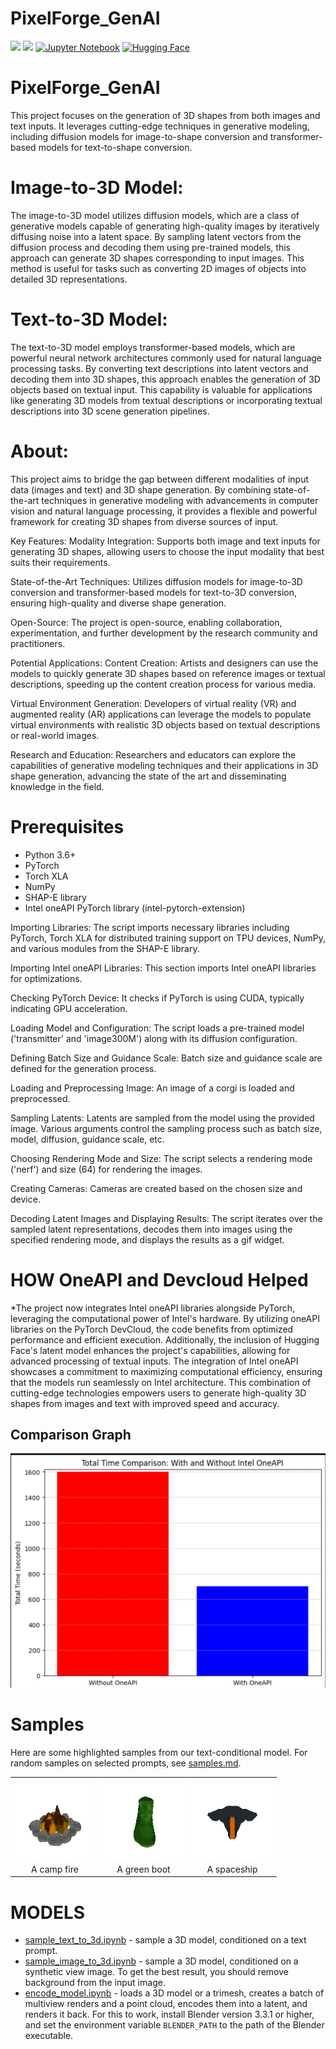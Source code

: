 # PixelForge_GenAI


 [<img src="https://upload.wikimedia.org/wikipedia/commons/thumb/0/0e/Intel_logo_%282020%2C_light_blue%29.svg/300px-Intel_logo_%282020%2C_light_blue%29.svg.png" width="50">](https://www.intel.com/)
[<img src="https://www.intel.com/content/dam/develop/public/us/en/images/admin/oneapi-logo-rev-4x3-rwd.png" width="50">](https://www.intel.com/)
[![Jupyter Notebook](https://img.shields.io/badge/Jupyter%20Notebook-%23F37626.svg?style=flat&logo=jupyter&logoColor=white)](https://jupyter.org/)
[![Hugging Face](https://img.shields.io/badge/Hugging%20Face-%2334D058.svg?style=flat&logo=hugging-face&logoColor=white)](https://huggingface.co/)

# PixelForge_GenAI

This project focuses on the generation of 3D shapes from both images and text inputs. It leverages cutting-edge techniques in generative modeling, including diffusion models for image-to-shape conversion and transformer-based models for text-to-shape conversion.

# Image-to-3D Model:
The image-to-3D model utilizes diffusion models, which are a class of generative models capable of generating high-quality images by iteratively diffusing noise into a latent space. By sampling latent vectors from the diffusion process and decoding them using pre-trained models, this approach can generate 3D shapes corresponding to input images. This method is useful for tasks such as converting 2D images of objects into detailed 3D representations.

# Text-to-3D Model:
The text-to-3D model employs transformer-based models, which are powerful neural network architectures commonly used for natural language processing tasks. By converting text descriptions into latent vectors and decoding them into 3D shapes, this approach enables the generation of 3D objects based on textual input. This capability is valuable for applications like generating 3D models from textual descriptions or incorporating textual descriptions into 3D scene generation pipelines.

# About:
This project aims to bridge the gap between different modalities of input data (images and text) and 3D shape generation. By combining state-of-the-art techniques in generative modeling with advancements in computer vision and natural language processing, it provides a flexible and powerful framework for creating 3D shapes from diverse sources of input.

Key Features:
Modality Integration: Supports both image and text inputs for generating 3D shapes, allowing users to choose the input modality that best suits their requirements.

State-of-the-Art Techniques: Utilizes diffusion models for image-to-3D conversion and transformer-based models for text-to-3D conversion, ensuring high-quality and diverse shape generation.

Open-Source: The project is open-source, enabling collaboration, experimentation, and further development by the research community and practitioners.

Potential Applications:
Content Creation: Artists and designers can use the models to quickly generate 3D shapes based on reference images or textual descriptions, speeding up the content creation process for various media.

Virtual Environment Generation: Developers of virtual reality (VR) and augmented reality (AR) applications can leverage the models to populate virtual environments with realistic 3D objects based on textual descriptions or real-world images.

Research and Education: Researchers and educators can explore the capabilities of generative modeling techniques and their applications in 3D shape generation, advancing the state of the art and disseminating knowledge in the field.

# Prerequisites
* Python 3.6+
* PyTorch
* Torch XLA
* NumPy
* SHAP-E library
* Intel oneAPI PyTorch library (intel-pytorch-extension)

Importing Libraries: The script imports necessary libraries including PyTorch, Torch XLA for distributed training support on TPU devices, NumPy, and various modules from the SHAP-E library.

Importing Intel oneAPI Libraries: This section imports Intel oneAPI libraries for optimizations.

Checking PyTorch Device: It checks if PyTorch is using CUDA, typically indicating GPU acceleration.

Loading Model and Configuration: The script loads a pre-trained model ('transmitter' and 'image300M') along with its diffusion configuration.

Defining Batch Size and Guidance Scale: Batch size and guidance scale are defined for the generation process.

Loading and Preprocessing Image: An image of a corgi is loaded and preprocessed.

Sampling Latents: Latents are sampled from the model using the provided image. Various arguments control the sampling process such as batch size, model, diffusion, guidance scale, etc.

Choosing Rendering Mode and Size: The script selects a rendering mode ('nerf') and size (64) for rendering the images.

Creating Cameras: Cameras are created based on the chosen size and device.

Decoding Latent Images and Displaying Results: The script iterates over the sampled latent representations, decodes them into images using the specified rendering mode, and displays the results as a gif widget.

# HOW OneAPI and Devcloud Helped 

*The project now integrates Intel oneAPI libraries alongside PyTorch, leveraging the computational power of Intel's hardware. By utilizing oneAPI libraries on the PyTorch DevCloud, the code benefits from optimized performance and efficient execution. Additionally, the inclusion of Hugging Face's latent model enhances the project's capabilities, allowing for advanced processing of textual inputs. The integration of Intel oneAPI showcases a commitment to maximizing computational efficiency, ensuring that the models run seamlessly on Intel architecture. This combination of cutting-edge technologies empowers users to generate high-quality 3D shapes from images and text with improved speed and accuracy.
## Comparison Graph

![Comparison Graph](campariosn.png)
# Samples

Here are some highlighted samples from our text-conditional model. For random samples on selected prompts, see [samples.md](samples.md).

<table>
    <tbody>
        <tr>
            <td align="center">
                <img src="samples/a_campfire/3.gif">
            </td>
            <td align="center">
                <img src="samples/a_green_boot/3.gif">
            </td align="center">
            <td align="center">
                <img src="samples/a_spaceship/3.gif">
            </td>
        </tr>
        <tr>
            <td align="center">A camp fire </td>
            <td align="center">A green boot</td>
            <td align="center">A spaceship</td>
        </tr>
    </tbody>
<table>

# MODELS


* [sample_text_to_3d.ipynb](PixelForge_GenAI/examples/sample_text_to_3d.ipynb) - sample a 3D model, conditioned on a text prompt.
* [sample_image_to_3d.ipynb](PixelForge_GenAI/examples/sample_image_to_3d.ipynb) - sample a 3D model, conditioned on a synthetic view image. To get the best result, you should remove background from the input image.
* [encode_model.ipynb](PixelForge_GenAI/examples/encode_model.ipynb) - loads a 3D model or a trimesh, creates a batch of multiview renders and a point cloud, encodes them into a latent, and renders it back. For this to work, install Blender version 3.3.1 or higher, and set the environment variable `BLENDER_PATH` to the path of the Blender executable.
